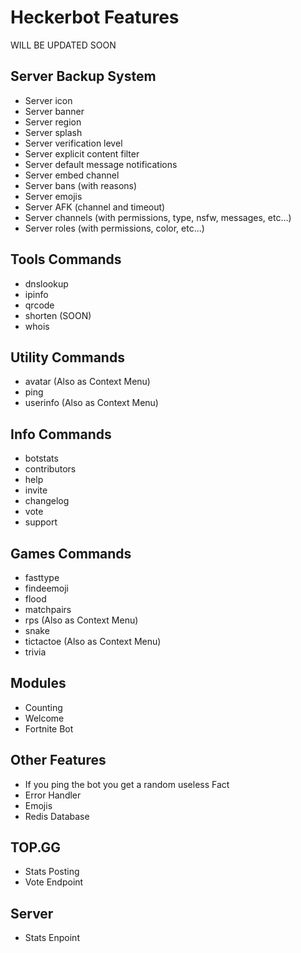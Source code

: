 # Heckerbot Features

WILL BE UPDATED SOON

## Server Backup System
- Server icon
- Server banner
- Server region
- Server splash
- Server verification level
- Server explicit content filter
- Server default message notifications
- Server embed channel
- Server bans (with reasons)
- Server emojis
- Server AFK (channel and timeout)
- Server channels (with permissions, type, nsfw, messages, etc...)
- Server roles (with permissions, color, etc...)

## Tools Commands
- dnslookup
- ipinfo
- qrcode
- shorten (SOON)
- whois

## Utility Commands
- avatar (Also as Context Menu)
- ping
- userinfo (Also as Context Menu)

## Info Commands
- botstats
- contributors
- help
- invite
- changelog
- vote
- support


## Games Commands
- fasttype
- findeemoji
- flood
- matchpairs
- rps (Also as Context Menu)
- snake
- tictactoe (Also as Context Menu)
- trivia

## Modules
- Counting
- Welcome
- Fortnite Bot

## Other Features
- If you ping the bot you get a random useless Fact
- Error Handler
- Emojis
- Redis Database

## TOP.GG
- Stats Posting
- Vote Endpoint

## Server
- Stats Enpoint

